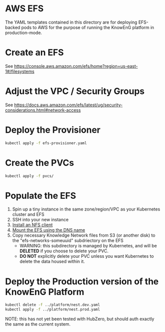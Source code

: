# AWS EFS
The YAML templates contained in this directory are for deploying
EFS-backed pods to AWS for the purpose of running the KnowEnG platform
in production-mode.

# Create an EFS
See https://console.aws.amazon.com/efs/home?region=us-east-1#/filesystems

# Adjust the VPC / Security Groups
See https://docs.aws.amazon.com/efs/latest/ug/security-considerations.html#network-access

# Deploy the Provisioner
```bash
kubectl apply -f efs-provisioner.yaml
```

# Create the PVCs
```bash
kubectl apply -f pvcs/
```

# Populate the EFS
1. Spin up a tiny instance in the same zone/region/VPC as your Kubernetes cluster and EFS
2. SSH into your new instance
3. [Install an NFS client](https://docs.aws.amazon.com/efs/latest/ug/mounting-fs.html#mounting-fs-install-nfsclient)
4. [Mount the EFS using the DNS name](https://docs.aws.amazon.com/efs/latest/ug/mounting-fs-mount-cmd-dns-name.html)
5. Copy necessary Knowledge Network files from S3 (or another disk) to the "efs-networks-someuuid" subdriectory on the EFS
    * WARNING: this subdirectory is managed by Kubernetes, and will be **DELETED** if you choose to delete your PVC. 
    * **DO NOT** explicitly delete your PVC unless you want Kubernetes to delete the data housed within it.

# Deploy the Production version of the KnowEnG Platform
```bash
kubectl delete -f ../platform/nest.dev.yaml
kubectl apply -f ../platform/nest.prod.yaml
```

NOTE: this has not yet been tested with HubZero, but should auth exactly the same as the current system.